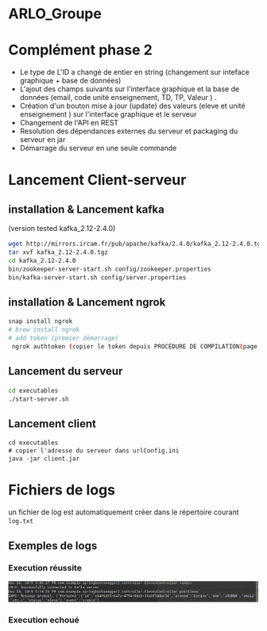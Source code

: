 # ARLO_Groupe

# Complément phase 2 
- Le type de L'ID a changé de entier en string (changement sur inteface graphique + base de données)
- L'ajout des champs suivants sur l'interface graphique et la base de données (email, code unité enseignement, TD, TP, Valeur ) .
- Création d'un bouton mise à jour (update) des valeurs (eleve et unité enseignement ) sur l'interface graphique et le serveur 
- Changement de l'API en REST 
- Resolution des dépendances externes du serveur et packaging du serveur en jar
- Démarrage du serveur en une seule commande 
# Lancement Client-serveur
## installation & Lancement kafka 
(version tested  kafka_2.12-2.4.0)
````sh
wget http://mirrors.ircam.fr/pub/apache/kafka/2.4.0/kafka_2.12-2.4.0.tgz
tar xvf kafka_2.12-2.4.0.tgz
cd kafka_2.12-2.4.0
bin/zookeeper-server-start.sh config/zookeeper.properties
bin/kafka-server-start.sh config/server.properties
````
## installation & Lancement ngrok 
````sh
snap install ngrok 
# brew install ngrok 
# add token (premier démarrage) 
 ngrok authtoken (copier le token depuis PROCÉDURE DE COMPILATION(page 8) dans le fichier pdf)
````
## Lancement du serveur
````sh
cd executables
./start-server.sh
````
## Lancement client
````
cd executables
# copier l'adresse du serveur dans urlConfig.ini
java -jar client.jar
````
# Fichiers de logs 
un fichier de log est automatiquement créer dans le répertoire courant `log.txt`
## Exemples de logs
### Execution réussite 
![reussi](png/log1.png)

### Execution echoué 
